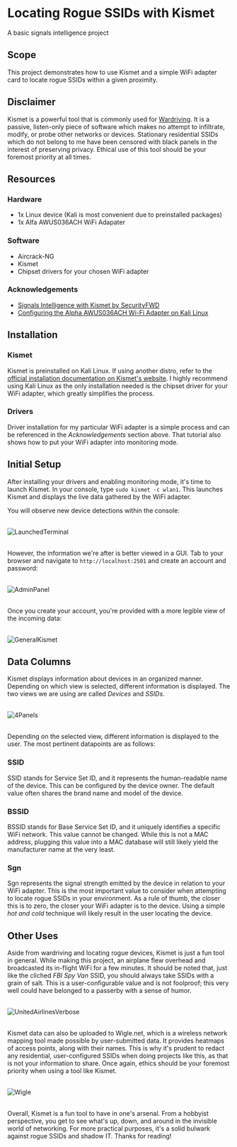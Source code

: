# Locating Rogue SSIDs with Kismet
A basic signals intelligence project

## Scope
This project demonstrates how to use Kismet and a simple WiFi adapter card to locate rogue SSIDs within a given proximity.

## Disclaimer
Kismet is a powerful tool that is commonly used for [Wardriving](https://en.wikipedia.org/wiki/Wardriving). It is a passive, listen-only piece of software which makes no attempt to infiltrate, modify, or probe other networks or devices. Stationary residential SSIDs which do not belong to me have been censored with black panels in the interest of preserving privacy. Ethical use of this tool should be your foremost priority at all times.

## Resources
### Hardware
* 1x Linux device (Kali is most convenient due to preinstalled packages)
* 1x Alfa AWUS036ACH WiFi Adapater

### Software
* Aircrack-NG
* Kismet
* Chipset drivers for your chosen WiFi adapter

### Acknowledgements
* [Signals Intelligence with Kismet by SecurityFWD](https://www.youtube.com/watch?v=Qs9xPmUqzHI)
* [Configuring the Alpha AWUS036ACH Wi-Fi Adapter on Kali Linux](https://hackernoon.com/configuring-the-alpha-awus036ach-wi-fi-adapter-on-kali-linux)

## Installation

### Kismet

Kismet is preinstalled on Kali Linux. If using another distro, refer to the [official installation documentation on Kismet's website](https://www.kismetwireless.net/docs/readme/installing/linux/).
I highly recommend using Kali Linux as the only installation needed is the chipset driver for your WiFi adapter, which greatly simplifies the process.

### Drivers

Driver installation for my particular WiFi adapter is a simple process and can be referenced in the _Acknowledgements_ section above. That tutorial also shows how to put your WiFi adapter into monitoring mode.

## Initial Setup

After installing your drivers and enabling monitoring mode, it's time to launch Kismet. In your console, type `sudo kismet -c wlan1`. This launches Kismet and displays the live data gathered by the WiFi adapter.

You will observe new device detections within the console:

<br>![LaunchedTerminal](https://github.com/user-attachments/assets/c470fffd-3b04-444e-a4e5-439a972a4589)


<br>However, the information we're after is better viewed in a GUI. Tab to your browser and navigate to `http://localhost:2501` and create an account and password:

<br>![AdminPanel](https://github.com/user-attachments/assets/6a3464e7-f6b0-4678-a87d-67496ca9c327)

<br>Once you create your account, you're provided with a more legible view of the incoming data:

<br>![GeneralKismet](https://github.com/user-attachments/assets/72b2374f-5967-4b29-b93d-6baf1e7cf7dd)

## Data Columns

Kismet displays information about devices in an organized manner.  Depending on which view is selected, different information is displayed. The two views we are using are called _Devices_ and _SSIDs_.

<br>![4Panels](https://github.com/user-attachments/assets/e1dec70a-6484-448c-8845-d01dce809427)

<br>Depending on the selected view, different information is displayed to the user. The most pertinent datapoints are as follows:


### SSID

SSID stands for Service Set ID, and it represents the human-readable name of the device. This can be configured by the device owner. The default value often shares the brand name and model of the device.

### BSSID

BSSID stands for Base Service Set ID, and it uniquely identifies a specific WiFi network. This value cannot be changed. While this is not a MAC address, plugging this value into a MAC database will still likely yield the manufacturer name at the very least.

### Sgn

Sgn represents the signal strength emitted by the device in relation to your WiFi adapter. This is the most important value to consider when attempting to locate rogue SSIDs in your environment. As a rule of thumb, the closer this is to zero, the closer your WiFi adapter is to the device. Using a simple _hot and cold_ technique will likely result in the user locating the device.

## Other Uses

Aside from wardriving and locating rogue devices, Kismet is just a fun tool in general. While making this project, an airplane flew overhead and broadcasted its in-flight WiFi for a few minutes. It should be noted that, just like the cliched _FBI Spy Van_ SSID, you should always take SSIDs with a grain of salt. This is a user-configurable value and is not foolproof; this very well could have belonged to a passerby with a sense of humor.

<br>![UnitedAirlinesVerbose](https://github.com/user-attachments/assets/4e0ba654-3668-48c0-a4d5-e44a293391cf)

<br>Kismet data can also be uploaded to Wigle.net, which is a wireless network mapping tool made possible by user-submitted data. It provides heatmaps of access points, along with their names. This is why it's prudent to redact any residential, user-configured SSIDs when doing projects like this, as that is not your information to share. Once again, ethics should be your foremost priority when using a tool like Kismet.

<br>![Wigle](https://github.com/user-attachments/assets/efbbee63-c4c2-4f6c-bd74-76622e90c1e1)

<br>Overall, Kismet is a fun tool to have in one's arsenal. From a hobbyist perspective, you get to see what's up, down, and around in the invisible world of networking. For more practical purposes, it's a solid bulwark against rogue SSIDs and shadow IT. Thanks for reading!
